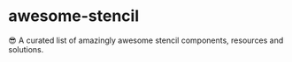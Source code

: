 # awesome-stencil
😎 A curated list of amazingly awesome stencil components, resources and solutions.
